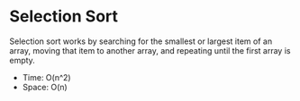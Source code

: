 # Selection Sort

Selection sort works by searching for the smallest or largest item of an array, moving that item to another array, and repeating until the first array is empty.

* Time: O(n^2)
* Space: O(n)
